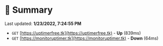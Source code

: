 # 📖 Summary
Last updated: **1/23/2022, 7:24:55 PM**

- `GET` [https://uptimerfree.tk](https://uptimerfree.tk) - **Up** (839ms)
- `GET` [https://monitoruptimer.tk](https://monitoruptimer.tk) - **Down** (64ms)
